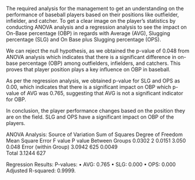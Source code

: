 The required analysis for the management to get an understanding on the performance of baseball players based on their positions like outfielder, infielder, and catcher. To get a clear image on the player’s statistics by conducting ANOVA analysis and a regression analysis to see the impact on On-Base percentage (OBP) in regards with Average (AVG), Slugging percentage (SLG) and On Base plus Slugging percentage (OPS).

We can reject the null hypothesis, as we obtained the p-value of 0.048 from ANOVA analysis which indicates that there is a significant difference in on-base percentage (OBP) among outfielders, infielders, and catchers. This proves that player position plays a key influence on OBP in baseball.

As per the regression analysis, we obtained p-value for SLG and OPS as 0.00, which indicates that there is a significant impact on OBP which p-value of AVG was 0.765, suggesting that AVG is not a significant indicator for OBP. 

In conclusion, the player performance changes based on the position they are on the field. SLG and OPS have a significant impact on OBP of the players.

ANOVA Analysis:
Source of Variation	Sum of Squares	Degree of Freedom	Mean Square Error	F value	P value
Between Groups	0.0302	2	0.0151	3.050	0.048
Error (within Group)	3.0942	625	0.0049		
Total	3.1244	627			

Regression Results:
P-values:
•	AVG: 0.765
•	SLG: 0.000
•	OPS: 0.000
Adjusted R-squared: 0.9999.
